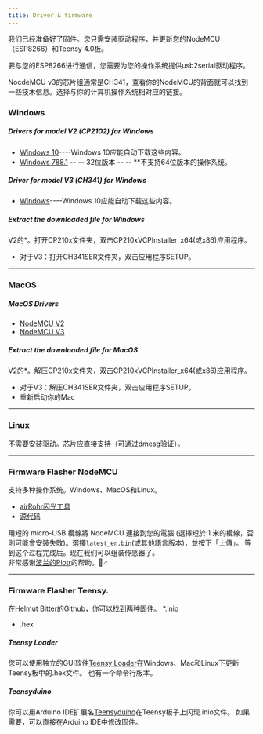 ```yaml
---
title: Driver & firmware
---
```


我们已经准备好了固件。您只需安装驱动程序，并更新您的NodeMCU（ESP8266）和Teensy 4.0板。

要与您的ESP8266进行通信，您需要为您的操作系统提供usb2serial驱动程序。

NocdeMCU v3的芯片组通常是CH341，查看你的NodeMCU的背面就可以找到一些技术信息。选择与你的计算机操作系统相对应的链接。

### Windows

##### Drivers for model V2 (CP2102) for Windows
* [Windows 10](https://www.silabs.com/documents/public/software/CP210x_Universal_Windows_Driver.zip)----Windows 10应能自动下载这些内容。
* [Windows 788.1](https://www.silabs.com/documents/public/software/CP210x_Windows_Drivers.zip) -- -- 32位版本 -- -- **不支持64位版本的操作系统。

##### Driver for model V3 (CH341) for Windows
* [Windows](http://www.wch.cn/downloads/file/5.html)----Windows 10应能自动下载这些内容。

##### Extract the downloaded file for Windows
V2的*。打开CP210x文件夹，双击CP210xVCPInstaller_x64(或x86)应用程序。
* 对于V3：打开CH341SER文件夹，双击应用程序SETUP。

---

### MacOS

##### MacOS Drivers
* [NodeMCU V2](https://www.silabs.comdocumentspublicsoftwareMac_OSX_VCP_Driver.zip)
* [NodeMCU V3](http://www.wch.cn/downloads/file/178.html)

#####  Extract the downloaded file for MacOS
V2的*。解压CP210x文件夹，双击CP210xVCPInstaller_x64(或x86)应用程序。
* 对于V3：解压CH341SER文件夹，双击应用程序SETUP。
* 重新启动你的Mac

---

### Linux
不需要安装驱动。芯片应直接支持（可通过dmesg验证）。

---
### Firmware Flasher NodeMCU
支持多种操作系统。Windows、MacOS和Linux。

* [airRohr闪光工具](http://firmware.sensor.community/airrohr/flashing-tool/)
* [源代码](https://github.com/opendata-stuttgart/airrohr-firmware-flasher/)

用短的 micro-USB 纜線將 NodeMCU 連接到您的電腦 (選擇短於 1 米的纜線，否則可能會安裝失敗)。選擇`latest_en.bin`(或其他語言版本)，並按下「上傳」。
等到这个过程完成后。现在我们可以组装传感器了。
<br>
非常感谢[波兰的Piotr](https://dropbox.inf.re)的帮助。🙋♂️

---
### Firmware Flasher Teensy.
在[Helmut Bitter的Github](https://github.com/hbitter/DNMS/tree/master/Firmware)，你可以找到两种固件。
*.inio
* .hex

##### Teensy Loader
您可以使用独立的GUI软件[Teensy Loader](https://www.pjrc.com/teensy/loader.html)在Windows、Mac和Linux下更新Teensy板中的.hex文件。
也有一个命令行版本。

##### Teensyduino
你可以用Arduino IDE扩展名[Teensyduino](https://www.pjrc.com/teensy/teensyduino.html)在Teensy板子上闪现.inio文件。
如果需要，可以直接在Arduino IDE中修改固件。
